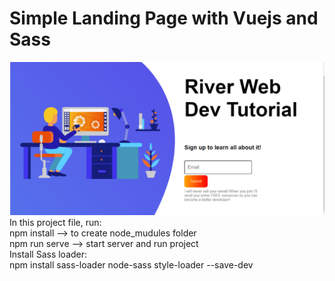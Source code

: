 # Simple Landing Page with Vuejs and Sass
![Landing Page](Capture.PNG)
<br>
In this project file, run:<br>
npm install  --> to create node_mudules folder<br>
npm run serve  --> start server and run project<br>
Install Sass loader:<br>
npm install sass-loader node-sass style-loader --save-dev
